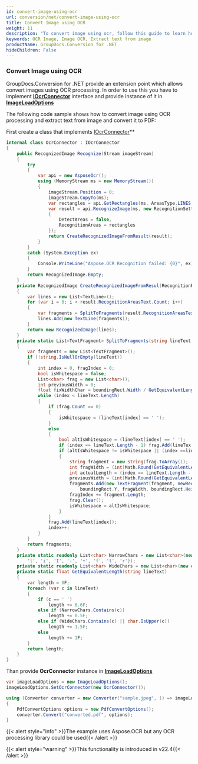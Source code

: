 ```yaml
---
id: convert-image-using-ocr
url: conversion/net/convert-image-using-ocr
title: Convert Image using OCR
weight: 11
description: "To convert image using ocr, follow this guide to learn how to convert an image document with ocr processing using GroupDocs.Conversion for .NET."
keywords: OCR Image, Image OCR, Extract text from image
productName: GroupDocs.Conversion for .NET
hideChildren: False
---
```

### Convert Image using OCR

GroupDocs.Conversion for .NET provide an extension point which allows convert images using OCR processing. In order to use this you have to implement **[IOcrConnector](https://apireference.groupdocs.com/conversion/net/groupdocs.conversion.integration.ocr/iocrconnector)** interface and provide instance of it in **[ImageLoadOptions](https://apireference.groupdocs.com/conversion/net/groupdocs.conversion.options.load/imageloadoptions)**

The following code sample shows how to convert image using OCR processing and extract text from image and convert it to PDF:

First create a class that implements [IOcrConnector](https://apireference.groupdocs.com/conversion/net/groupdocs.conversion.integration.ocr/iocrconnector)**
```csharp
internal class OcrConnector : IOcrConnector
{
    public RecognizedImage Recognize(Stream imageStream)
    {
        try
        {
            var api = new AsposeOcr();
            using (MemoryStream ms = new MemoryStream())
            {
                imageStream.Position = 0;
                imageStream.CopyTo(ms);
                var rectangles = api.GetRectangles(ms, AreasType.LINES,false);
                var result = api.RecognizeImage(ms, new RecognitionSettings
                {
                    DetectAreas = false,
                    RecognitionAreas = rectangles
                });
                return CreateRecognizedImageFromResult(result);
            }
        }
        catch (System.Exception ex)
        {
            Console.WriteLine("Aspose.OCR Recognition failed: {0}", ex);
        }
        return RecognizedImage.Empty;
    }
    private RecognizedImage CreateRecognizedImageFromResul(RecognitionResult result)
    {
        var lines = new List<TextLine>();
        for (var i = 0; i < result.RecognitionAreasText.Count; i++)
        {
            var fragments = SplitToFragments(result.RecognitionAreasText[i]Trim('\r', '\n'), result.RecognitionAreasRectangles[i]);
            lines.Add(new TextLine(fragments));
        }
        return new RecognizedImage(lines);
    }
    private static List<TextFragment> SplitToFragments(string lineText,Rectangle boundingRect)
    {
        var fragments = new List<TextFragment>();
        if (!string.IsNullOrEmpty(lineText))
        {
            int index = 0, fragIndex = 0;
            bool isWhitespace = false;
            List<char> frag = new List<char>();
            int previousWidth = 0;
            float fixWidthChar = boundingRect.Width / GetEquivalentLengt(lineText);
            while (index < lineText.Length)
            {
                if (frag.Count == 0)
                {
                    isWhitespace = (lineText[index] == ' ');
                }
                else
                {
                    bool altIsWhitespace = (lineText[index] == ' ');
                    if (index == lineText.Length - 1) frag.Add(lineTex[index]);
                    if (altIsWhitespace != isWhitespace || (index ==lineText.Length - 1))
                    {
                        string fragment = new string(frag.ToArray());
                        int fragWidth = (int)Math.Round(GetEquivalentLengt(fragment) * fixWidthChar);
                        int actualLength = (index == lineText.Length - 1) ?lineText.Length : index;
                        previousWidth = (int)Math.Round(GetEquivalentLengt(lineText.Substring(0, actualLength - frag.Count))* fixWidthChar);
                        fragments.Add(new TextFragment(fragment, newRectangle(boundingRect.X + previousWidth,
                            boundingRect.Y, fragWidth, boundingRect.Height));
                        fragIndex += fragment.Length;
                        frag.Clear();
                        isWhitespace = altIsWhitespace;
                    }
                }
                frag.Add(lineText[index]);
                index++;
            }
        }
        return fragments;
    }
    private static readonly List<char> NarrowChars = new List<char>(new cha[] { ',', '.', ':', ';', '!', '|', '(', ')', '{', '}',
        'l', 'i', 'I', '-', '+', 'f', 't', 'r'});
    private static readonly List<char> WideChars = new List<char>(new cha[] { '\t', 'm', 'w', 'M', 'W' });
    private static float GetEquivalentLength(string lineText)
    {
        var length = 0F;
        foreach (var c in lineText)
        {
            if (c == ' ')
                length += 0.6F;
            else if (NarrowChars.Contains(c))
                length += 0.5F;
            else if (WideChars.Contains(c) || char.IsUpper(c))
                length += 1.5F;
            else
                length += 1F;
        }
        return length;
    }
}
```

Than provide **OcrConnector** instance in **[ImageLoadOptions](https://apireference.groupdocs.com/conversion/net/groupdocs.conversion.options.load/imageloadoptions)**

```csharp
var imageLoadOptions = new ImageLoadOptions();
imageLoadOptions.SetOcrConnector(new OcrConnector());

using (Converter converter = new Converter("sample.jpeg", () => imageLoadOptions))
{
    PdfConvertOptions options = new PdfConvertOptions();
    converter.Convert("converted.pdf", options);
}
```

{{< alert style="info" >}}The example uses Aspose.OCR but any OCR processing library could be used{{< /alert >}}

{{< alert style="warning" >}}This functionality is introduced in v22.4{{< /alert >}}
